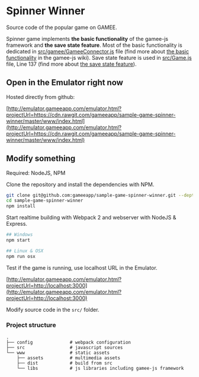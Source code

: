 # Spinner Winner 

Source code of the popular game on GAMEE. 

Spinner game implements **the basic functionality** of the gamee-js framework and **the save state feature**. 
Most of the basic functionality is dedicated in [src/gamee/GameeConnector.js](https://github.com/gameeapp/sample-game-spinner-winner/blob/master/src/gamee/GameeConnector.js) file (find more about [the basic functionality](https://github.com/gameeapp/gamee-js/wiki/basic-usage) in the gamee-js wiki).
Save state feature is used in [src/Game.js](https://github.com/gameeapp/sample-game-spinner-winner/blob/1b98338af5d3230ad419f4297cf42aaec3fb1b78/src/Game.js#L137-L146) file, Line 137 (find more about [the save state feature](https://github.com/gameeapp/gamee-js/wiki/advanced-usage#gameegamesave)).

## Open in the Emulator right now

Hosted directly from github:

[http://emulator.gameeapp.com/emulator.html?projectUrl=https://cdn.rawgit.com/gameeapp/sample-game-spinner-winner/master/www/index.html](http://emulator.gameeapp.com/emulator.html?projectUrl=https://cdn.rawgit.com/gameeapp/sample-game-spinner-winner/master/www/index.html) 

## Modify something

Required: NodeJS, NPM

Clone the repository and install the dependencies with NPM.

```bash
git clone git@github.com:gameeapp/sample-game-spinner-winner.git --depth 1
cd sample-game-spinner-winner
npm install
```

Start realtime building with Webpack 2 and webserver with NodeJS & Express. 

```bash
## Windows 
npm start

## Linux & OSX
npm run osx
```

Test if the game is running, use localhost URL in the Emulator. 

[http://emulator.gameeapp.com/emulator.html?projectUrl=http://localhost:3000](http://emulator.gameeapp.com/emulator.html?projectUrl=http://localhost:3000) 

Modify source code in the `src/` folder.

### Project structure

```
.
├── config              # webpack configuration
├── src                 # javascript sources
└── www                 # static assets
    ├── assets          # multimedia assets
    ├── dist            # build from src
    └── libs            # js libraries including gamee-js framework
```

